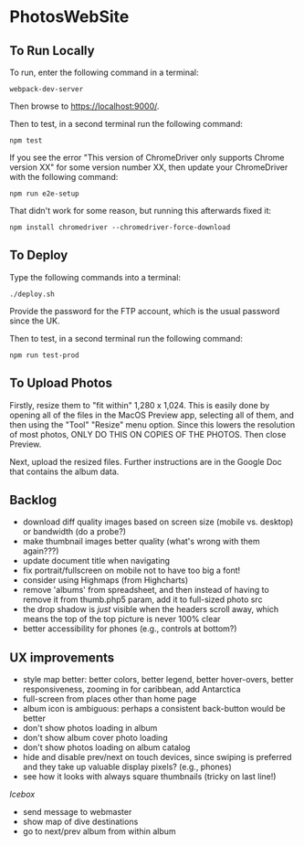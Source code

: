 # PhotosWebSite

## To Run Locally

To run, enter the following command in a terminal:

    webpack-dev-server

Then browse to [https://localhost:9000/](https://localhost:9000/).

Then to test, in a second terminal run the following command:

    npm test

If you see the error "This version of ChromeDriver only supports Chrome version XX"
for some version number XX, then update your ChromeDriver with the following command:

    npm run e2e-setup

That didn't work for some reason, but running this afterwards fixed it:

    npm install chromedriver --chromedriver-force-download

## To Deploy

Type the following commands into a terminal:

    ./deploy.sh

Provide the password for the FTP account, which is the usual password since the UK.

Then to test, in a second terminal run the following command:

    npm run test-prod

## To Upload Photos

Firstly, resize them to "fit within" 1,280 x 1,024. This is easily done by opening all of the files in
the MacOS Preview app, selecting all of them, and then using the "Tool" "Resize" menu option. Since this lowers the
resolution of most photos, ONLY DO THIS ON COPIES OF THE PHOTOS. Then close Preview.

Next, upload the resized files. Further instructions are in the Google Doc that contains the album data.

## Backlog

* download diff quality images based on screen size (mobile vs. desktop) or bandwidth (do a probe?)
* make thumbnail images better quality (what's wrong with them again???)
* update document title when navigating
* fix portrait/fullscreen on mobile not to have too big a font!
* consider using Highmaps (from Highcharts)
* remove 'albums' from spreadsheet, and then instead of having to remove it from thumb.php5 param, add it to full-sized photo src
* the drop shadow is _just_ visible when the headers scroll away, which means the top of the top picture is never 100% clear
* better accessibility for phones (e.g., controls at bottom?)

## UX improvements

* style map better: better colors, better legend, better hover-overs, better responsiveness, zooming in for caribbean, 
add Antarctica
* full-screen from places other than home page
* album icon is ambiguous: perhaps a consistent back-button would be better
* don't show photos loading in album
* don't show album cover photo loading
* don't show photos loading on album catalog
* hide and disable prev/next on touch devices, since swiping is preferred and 
they take up valuable display pixels? (e.g., phones)
* see how it looks with always square thumbnails (tricky on last line!)

*Icebox*

* send message to webmaster
* show map of dive destinations
* go to next/prev album from within album


